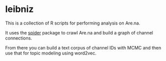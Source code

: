 # leibniz

This is a collection of R scripts for performing analysis on Are.na.

It uses the [spider](https://github.com/hxrts/spider) package to crawl Are.na and build a graph of channel connections.

From there you can build a text corpus of channel IDs with MCMC and then use that for topic modeling using word2vec.
